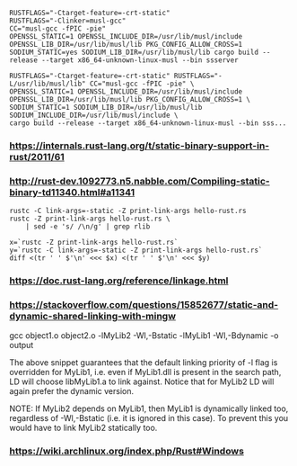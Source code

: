 
    RUSTFLAGS="-Ctarget-feature=-crt-static"
    RUSTFLAGS="-Clinker=musl-gcc"
    CC="musl-gcc -fPIC -pie"
    OPENSSL_STATIC=1 OPENSSL_INCLUDE_DIR=/usr/lib/musl/include OPENSSL_LIB_DIR=/usr/lib/musl/lib PKG_CONFIG_ALLOW_CROSS=1 SODIUM_STATIC=yes SODIUM_LIB_DIR=/usr/lib/musl/lib cargo build --release --target x86_64-unknown-linux-musl --bin ssserver

    RUSTFLAGS="-Ctarget-feature=-crt-static" RUSTFLAGS="-L/usr/lib/musl/lib" CC="musl-gcc -fPIC -pie" \
    OPENSSL_STATIC=1 OPENSSL_INCLUDE_DIR=/usr/lib/musl/include OPENSSL_LIB_DIR=/usr/lib/musl/lib PKG_CONFIG_ALLOW_CROSS=1 \
    SODIUM_STATIC=1 SODIUM_LIB_DIR=/usr/lib/musl/lib SODIUM_INCLUDE_DIR=/usr/lib/musl/include \
    cargo build --release --target x86_64-unknown-linux-musl --bin sss...

### https://internals.rust-lang.org/t/static-binary-support-in-rust/2011/61

### http://rust-dev.1092773.n5.nabble.com/Compiling-static-binary-td11340.html#a11341

    rustc -C link-args=-static -Z print-link-args hello-rust.rs
    rustc -Z print-link-args hello-rust.rs \
        | sed -e 's/ /\n/g' | grep rlib

    x=`rustc -Z print-link-args hello-rust.rs`
    y=`rustc -C link-args=-static -Z print-link-args hello-rust.rs`
    diff <(tr ' ' $'\n' <<< $x) <(tr ' ' $'\n' <<< $y)

### https://doc.rust-lang.org/reference/linkage.html


### https://stackoverflow.com/questions/15852677/static-and-dynamic-shared-linking-with-mingw

gcc object1.o object2.o -lMyLib2 -Wl,-Bstatic -lMyLib1 -Wl,-Bdynamic -o output

The above snippet guarantees that the default linking priority of -l flag is overridden for MyLib1, i.e. even if MyLib1.dll is present in the search path, LD will choose libMyLib1.a to link against. Notice that for MyLib2 LD will again prefer the dynamic version.

NOTE: If MyLib2 depends on MyLib1, then MyLib1 is dynamically linked too, regardless of -Wl,-Bstatic (i.e. it is ignored in this case). To prevent this you would have to link MyLib2 statically too.

### https://wiki.archlinux.org/index.php/Rust#Windows

